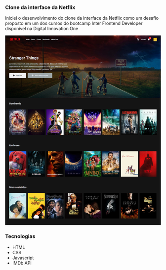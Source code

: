 ### Clone da interface da Netflix

Iniciei o desenvolvimento do clone da interface da Netflix como um desafio proposto em um dos cursos do bootcamp Inter Frontend Developer disponível na Digital Innovation One

![](./assets/preview.png)

### Tecnologias
- HTML
- CSS
- Javascript
- IMDb API
